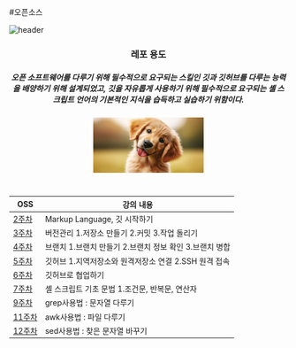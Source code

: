 #오픈소스

![header](https://capsule-render.vercel.app/api?type=slice&color=gradient&height=200&section=header&text=202302339%20김예빈&fontSize=80&fontColor=black)
<div align=center>

<h3>레포 용도</h3>
<h5>오픈 소프트웨어를 다루기 위해 필수적으로 요구되는 스킬인 깃과 깃허브를 다루는 능력을 배양하기 위해 설계되었고, 깃을 자유롭게 사용하기 위해 필수적으로 요구되는 셸 스크립트 언어의 기본적인 지식을 습득하고 실습하기 위함이다.
</h5>
<img src=옾소.jpg width="200" height="100">

#
|OSS|강의 내용|
|------|------|
[2주차](https://github.com/yebin29/OSS12/blob/main/OSS/2%EC%A3%BC%EC%B0%A8.pdf)|Markup Language, 깃 시작하기|
[3주차](https://github.com/yebin29/OSS12/blob/main/OSS/3%EC%A3%BC%EC%B0%A8.pdf)|버전관리 1.저장소 만들기 2.커밋 3.작업 돌리기|
[4주차](https://github.com/yebin29/OSS12/blob/main/OSS/4%EC%A3%BC%EC%B0%A8.pdf)|브랜치 1.브랜치 만들기 2.브랜치 정보 확인 3.브랜치 병합|
[5주차](https://github.com/yebin29/OSS12/blob/main/OSS/5%EC%A3%BC%EC%B0%A8.pdf)|깃허브 1.지역저장소와 원격저장소 연결 2.SSH 원격 접속|
[6주차](https://github.com/yebin29/OSS12/blob/main/OSS/6%EC%A3%BC%EC%B0%A8.pdf)|깃허브로 협업하기|
[7주차](https://github.com/yebin29/OSS12/blob/main/OSS/7%EC%A3%BC%EC%B0%A8.pdf)|셸 스크립트 기초 문법 1.조건문, 반복문, 연산자|
[9주차](https://github.com/yebin29/OSS12/blob/main/OSS/9%EC%A3%BC%EC%B0%A8.pdf)|grep사용법 : 문자열 다루기|
[11주차](https://github.com/yebin29/OSS12/blob/main/OSS/11%EC%A3%BC%EC%B0%A8.pdf)|awk사용법 : 파일 다루기|
[12주차](https://github.com/yebin29/OSS12/blob/main/OSS/12%EC%A3%BC%EC%B0%A8.pdf)|sed사용법 : 찾은 문자열 바꾸기|


</div>
